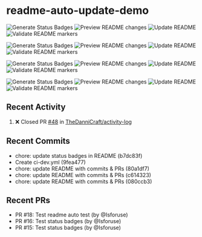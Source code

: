 # readme-auto-update-demo
<!--START_SECTION:badges-->
<!--START_SECTION:badges-->
![Generate Status Badges](https://github.com/Isforuse/readme-auto-update-demo/actions/workflows/badges.yml/badge.svg)
![Preview README changes](https://github.com/Isforuse/readme-auto-update-demo/actions/workflows/preview-readme.yml/badge.svg)
![Update README](https://github.com/Isforuse/readme-auto-update-demo/actions/workflows/update-readme.yml/badge.svg)
![Validate README markers](https://github.com/Isforuse/readme-auto-update-demo/actions/workflows/validate-readme.yml/badge.svg)
<!--END_SECTION:badges-->
<!--START_SECTION:badges-->
<!--START_SECTION:badges-->
![Generate Status Badges](https://github.com/Isforuse/readme-auto-update-demo/actions/workflows/badges.yml/badge.svg)
![Preview README changes](https://github.com/Isforuse/readme-auto-update-demo/actions/workflows/preview-readme.yml/badge.svg)
![Update README](https://github.com/Isforuse/readme-auto-update-demo/actions/workflows/update-readme.yml/badge.svg)
![Validate README markers](https://github.com/Isforuse/readme-auto-update-demo/actions/workflows/validate-readme.yml/badge.svg)
<!--END_SECTION:badges-->
<!--END_SECTION:badges-->
<!--START_SECTION:badges-->
<!--START_SECTION:badges-->
![Generate Status Badges](https://github.com/Isforuse/readme-auto-update-demo/actions/workflows/badges.yml/badge.svg)
![Preview README changes](https://github.com/Isforuse/readme-auto-update-demo/actions/workflows/preview-readme.yml/badge.svg)
![Update README](https://github.com/Isforuse/readme-auto-update-demo/actions/workflows/update-readme.yml/badge.svg)
![Validate README markers](https://github.com/Isforuse/readme-auto-update-demo/actions/workflows/validate-readme.yml/badge.svg)
<!--END_SECTION:badges-->
<!--START_SECTION:badges-->
<!--START_SECTION:badges-->
![Generate Status Badges](https://github.com/Isforuse/readme-auto-update-demo/actions/workflows/badges.yml/badge.svg)
![Preview README changes](https://github.com/Isforuse/readme-auto-update-demo/actions/workflows/preview-readme.yml/badge.svg)
![Update README](https://github.com/Isforuse/readme-auto-update-demo/actions/workflows/update-readme.yml/badge.svg)
![Validate README markers](https://github.com/Isforuse/readme-auto-update-demo/actions/workflows/validate-readme.yml/badge.svg)
<!--END_SECTION:badges-->
<!--END_SECTION:badges-->
<!--END_SECTION:badges-->
<!--END_SECTION:badges-->


## Recent Activity
<!--START_SECTION:activity-->
1. ❌ Closed PR [#48](https://github.com/TheDanniCraft/activity-log/pull/48) in [TheDanniCraft/activity-log](https://github.com/TheDanniCraft/activity-log)
<!--END_SECTION:activity-->

## Recent Commits
<!--START_SECTION:commits-->
- chore: update status badges in README (b7dc83f)
- Create ci-dev.yml (9fea477)
- chore: update README with commits & PRs (80a1df7)
- chore: update README with commits & PRs (c614323)
- chore: update README with commits & PRs (080ccb3)
<!--END_SECTION:commits-->

## Recent PRs
<!--START_SECTION:prs-->
- PR #18: Test readme auto test (by @Isforuse)
- PR #16: Test status badges (by @Isforuse)
- PR #15: Test status badges (by @Isforuse)
<!--END_SECTION:prs-->
